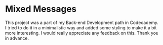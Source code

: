 # Mixed Messages
This project was a part of my Back-end Development path in Codecademy.   
I tried to do it in a minimalistic way and added some styling to make it a bit more interesting.
I would really appreciate any feedback on this. Thank you in advance.

